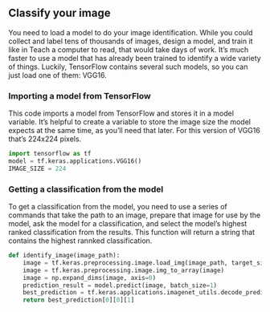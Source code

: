 ## Classify your image
You need to load a model to do your image identification. While you could collect and label tens of thousands of images, design a model, and train it like in Teach a computer to read, that would take days of work. It’s much faster to use a model that has already been trained to identify a wide variety of things. Luckily, TensorFlow contains several such models, so you can just load one of them: VGG16.


### Importing a model from TensorFlow
This code imports a model from TensorFlow and stores it in a model variable. It’s helpful to create a variable to store the image size the model expects at the same time, as you’ll need that later. For this version of VGG16 that’s 224x224 pixels.

```python
import tensorflow as tf
model = tf.keras.applications.VGG16()
IMAGE_SIZE = 224
```

### Getting a classification from the model
To get a classification from the model, you need to use a series of commands that take the path to an image, prepare that image for use by the model, ask the model for a classification, and select the model’s highest ranked classification from the results. This function will return a string that contains the highest rannked classification.

```python
def identify_image(image_path):
    image = tf.keras.preprocessing.image.load_img(image_path, target_size=(IMAGE_SIZE, IMAGE_SIZE))
    image = tf.keras.preprocessing.image.img_to_array(image)
    image = np.expand_dims(image, axis=0)
    prediction_result = model.predict(image, batch_size=1)
    best_prediction = tf.keras.applications.imagenet_utils.decode_predictions(prediction_result, top=1)
    return best_prediction[0][0][1]
```

